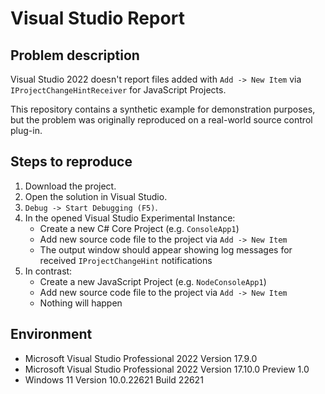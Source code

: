 # Visual Studio Report

## Problem description

Visual Studio 2022 doesn't report files added with `Add -> New Item`
via `IProjectChangeHintReceiver` for JavaScript Projects.

This repository contains a synthetic example for demonstration purposes, but the
problem was originally reproduced on a real-world source control plug-in.

## Steps to reproduce

1. Download the project.
2. Open the solution in Visual Studio.
3. `Debug -> Start Debugging (F5)`.
4. In the opened Visual Studio Experimental Instance:
    - Create a new C# Core Project (e.g. `ConsoleApp1`)
    - Add new source code file to the project via `Add -> New Item`
    - The output window should appear showing log messages for
      received `IProjectChangeHint` notifications
5. In contrast:
    - Create a new JavaScript Project (e.g. `NodeConsoleApp1`)
    - Add new source code file to the project via `Add -> New Item`
    - Nothing will happen

## Environment

- Microsoft Visual Studio Professional 2022 Version 17.9.0
- Microsoft Visual Studio Professional 2022 Version 17.10.0 Preview 1.0
- Windows 11 Version 10.0.22621 Build 22621
